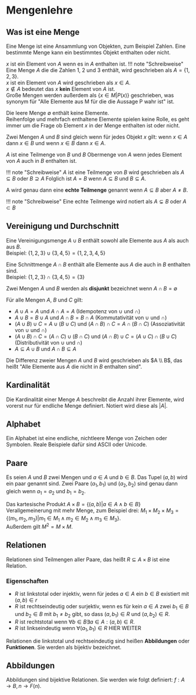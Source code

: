 # Mengenlehre
## Was ist eine Menge

Eine Menge ist eine Ansammlung von Objekten, zum Beispiel Zahlen.
Eine bestimmte Menge kann ein bestimmtes Objekt enthalten oder nicht.

$x$ ist ein Element von $A$ wenn es in $A$ enthalten ist.
!!! note "Schreibweise" 
    Eine Menge $A$ die die Zahlen $1$, $2$ und $3$ enthält, wird geschrieben als
    $A = \{1, 2, 3\}$.<br>
    $x$ ist ein Element von $A$ wird geschrieben als $x \in A$.<br>
    $x \notin A$ bedeutet das $x$ **kein** Element von $A$ ist.<br>
    Große Mengen werden außerdem als $\{x \in M | P(x) \}$ geschrieben,
    was synonym für "Alle Elemente aus M für die die Aussage P wahr ist" ist.

Die leere Menge $\emptyset$ enthält keine Elemente.<br>
Reihenfolge und mehrfach enthaltene Elemente spielen keine Rolle, es geht
immer um die Frage ob Element $x$ in der Menge enthalten ist oder nicht.

Zwei Mengen $A$ und $B$ sind gleich wenn für jedes Objekt $x$ gilt:
wenn $x \in A$ dann $x \in B$ und wenn $x \in B$ dann $x \in A$.

$A$ ist eine Teilmenge von $B$ und $B$ Obermenge von $A$ wenn jedes Element
von $A$ auch in $B$ enthalten ist. 

!!! note "Schreibweise"
    $A$ ist eine Teilmenge von $B$ wird geschrieben als $A \subseteq B$ oder
    $B \supseteq A$
Folglich ist $A = B$ wenn $A \subseteq B$ und $B \subseteq A$.

A wird genau dann eine **echte Teilmenge** genannt wenn $A \subseteq B$ aber $A \neq B$.

!!! note "Schreibweise"
    Eine echte Teilmenge wird notiert als $A \subsetneq B$ oder $A \subset B$

## Vereinigung und Durchschnitt
Eine Vereinigungsmenge $A \cup B$ enthält sowohl alle Elemente aus $A$ als auch aus $B$.<br>
Beispiel: $\{1, 2, 3\} \cup \{3, 4, 5\} = \{1, 2, 3, 4, 5 \}$<br>

Eine Schnittmenge $A \cap B$ enthält alle Elemente aus $A$ die auch in $B$ enthalten sind.<br>
Beispiel: $\{1, 2, 3\} \cap \{3, 4, 5\} = \{3\}$<br>

Zwei Mengen $A$ und $B$ werden als **disjunkt** bezeichnet wenn $A \cap B = \emptyset$

Für alle Mengen $A$, $B$ und $C$ gilt:

* $A \cup A = A$ und $A \cap A = A$ (Idempotenz von $\cup$ und $\cap$)
* $A \cup B = B \cup A$ und $A \cap B = B \cap A$ (Kommutativität von $\cup$ und $\cap$)
* $(A \cup B) \cup C = A \cup (B \cup C)$ und $(A \cap B) \cap C = A \cap (B \cap C)$ (Assoziativität von $\cup$ und $\cap$)
* $(A \cup B) \cap C = (A \cap C) \cup (B \cap C)$ und $(A \cap B) \cup C = (A \cup C) \cap (B \cup C)$ (Distributivität von $\cup$ und $\cap$)
* $A \subseteq A \cup B$ und $A \cap B \subseteq A$

Die Differenz zweier Mengen $A$ und $B$ wird geschrieben als $A \\ B$, das heißt "Alle Elemente aus
$A$ die nicht in $B$ enthalten sind".

## Kardinalität
Die Kardinalität einer Menge $A$ beschreibt die Anzahl ihrer Elemente, wird vorerst nur für 
endliche Menge definiert. Notiert wird diese als $|A|$.

## Alphabet
Ein Alphabet ist eine endliche, nichtleere Menge von Zeichen oder Symbolen.
Reale Beispiele dafür sind ASCII oder Unicode.

## Paare
Es seien $A$ und $B$ zwei Mengen und $a \in A$ und $b \in B$.
Das Tupel $(a, b)$ wird ein paar genannt sind.
Zwei Paare $(a_1, b_1)$ und $(a_2, b_2)$ sind genau dann gleich wenn
$a_1 = a_2$ und $b_1 = b_2$.

Das kartesische Produkt $A \times B = \{(a, b) | a \in A \land b \in B\}$<br>
Verallgemeinerung mit mehr Menge, zum Beispiel drei:
$M_1 \times M_2 \times M_3 = \{(m_1, m_2, m_3) | m_1 \in M_1 \land m_2 \in M_2 \land m_3 \in M_3\}$.
<br>
Außerdem gilt $M^{2} = M \times M$.

## Relationen
Relationen sind Teilmengen aller Paare, das heißt $R \subseteq A \times B$ ist eine Relation.

### Eigenschaften

* $R$ ist linkstotal oder injektiv, wenn für jedes $a \in A$ ein $b \in B$ existiert mit $(a, b) \in r$
* $R$ ist rechtseindeutig oder surjektiv, wenn es für kein $a \in A$ zwei $b_1 \in B$ und $b_2 \in B$ mit $b_1 \neq b_2$ gibt, so dass $(a, b_1) \in R$ und $(a, b_2) \in R$.
* $R$ ist rechtstotal wenn $\forall b \in B \exists a \in A: (a, b) \in R$.
* $R$ ist linkseindeutig wenn $\forall(a_1, b_1) \in R$ HIER WEITER

Relationen die linkstotal und rechtseindeutig sind heißen **Abbildungen** oder **Funktionen**. Sie
werden als bijektiv bezeichnet.

## Abbildungen
Abbildungen sind bijektive Relationen. Sie werden wie folgt definiert:
$f: A \rightarrow B, n \rightarrow F(n)$.

